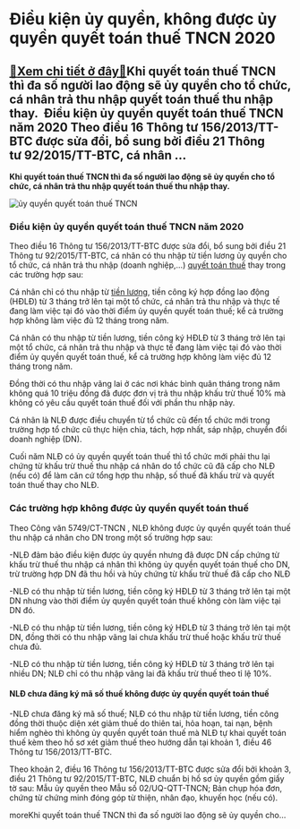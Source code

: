 Điều kiện ủy quyền, không được ủy quyền quyết toán thuế TNCN 2020
=================================================================

[:gift:Xem chi tiết ở đây:gift:](https://hddtvn.com/dieu-kien-uy-quyen-khong-duoc-uy-quyen-quyet-toan-thue-tncn-2020/)Khi quyết toán thuế TNCN thì đa số người lao động sẽ ủy quyền cho tổ chức, cá nhân trả thu nhập quyết toán thuế thu nhập thay.  Điều kiện ủy quyền quyết toán thuế TNCN năm 2020 Theo điều 16 Thông tư 156/2013/TT-BTC được sửa đổi, bổ sung bởi điều 21 Thông tư 92/2015/TT-BTC, cá nhân …
-------------------------------------------------------------------------------------------------------------------------------------------------------------------------------------------------------------------------------------------------------------------------------------------

**Khi quyết toán thuế TNCN thì đa số người lao động sẽ ủy quyền cho tổ chức, cá nhân trả thu nhập quyết toán thuế thu nhập thay.**


![ủy quyền quyết toán thuế TNCN](https://hddtvn.com/wp-content/uploads/2021/01/unnamed-4.png "ủy quyền quyết toán thuế TNCN")


### Điều kiện ủy quyền quyết toán thuế TNCN năm 2020


Theo điều 16 Thông tư 156/2013/TT-BTC được sửa đổi, bổ sung bởi điều 21 Thông tư 92/2015/TT-BTC, cá nhân có thu nhập từ tiền lương ủy quyền cho tổ chức, cá nhân trả thu nhập (doanh nghiệp,…) [quyết toán thuế](#) thay trong các trường hợp sau:


Cá nhân chỉ có thu nhập từ [tiền lương](#), tiền công ký hợp đồng lao động (HĐLĐ) từ 3 tháng trở lên tại một tổ chức, cá nhân trả thu nhập và thực tế đang làm việc tại đó vào thời điểm ủy quyền quyết toán thuế; kể cả trường hợp không làm việc đủ 12 tháng trong năm.


Cá nhân có thu nhập từ tiền lương, tiền công ký HĐLĐ từ 3 tháng trở lên tại một tổ chức, cá nhân trả thu nhập và thực tế đang làm việc tại đó vào thời điểm ủy quyền quyết toán thuế, kể cả trường hợp không làm việc đủ 12 tháng trong năm.


Đồng thời có thu nhập vãng lai ở các nơi khác bình quân tháng trong năm không quá 10 triệu đồng đã được đơn vị trả thu nhập khấu trừ thuế 10% mà không có yêu cầu quyết toán thuế đối với phần thu nhập này.


Cá nhân là NLĐ được điều chuyển từ tổ chức cũ đến tổ chức mới trong trường hợp tổ chức cũ thực hiện chia, tách, hợp nhất, sáp nhập, chuyển đổi doanh nghiệp (DN).


Cuối năm NLĐ có ủy quyền quyết toán thuế thì tổ chức mới phải thu lại chứng từ khấu trừ thuế thu nhập cá nhân do tổ chức cũ đã cấp cho NLĐ (nếu có) để làm căn cứ tổng hợp thu nhập, số thuế đã khấu trừ và quyết toán thuế thay cho NLĐ.


### Các trường hợp không được ủy quyền quyết toán thuế


Theo Công văn 5749/CT-TNCN , NLĐ không được ủy quyền quyết toán thuế thu nhập cá nhân cho DN trong một số trường hợp sau:


-NLĐ đảm bảo điều kiện được ủy quyền nhưng đã được DN cấp chứng từ khấu trừ thuế thu nhập cá nhân thì không ủy quyền quyết toán thuế cho DN, trừ trường hợp DN đã thu hồi và hủy chứng từ khấu trừ thuế đã cấp cho NLĐ


-NLĐ có thu nhập từ tiền lương, tiền công ký HĐLĐ từ 3 tháng trở lên tại một DN nhưng vào thời điểm ủy quyền quyết toán thuế không còn làm việc tại DN đó.


-NLĐ có thu nhập từ tiền lương, tiền công ký HĐLĐ từ 3 tháng trở lên tại một DN, đồng thời có thu nhập vãng lai chưa khấu trừ thuế hoặc khấu trừ thuế chưa đủ.


-NLĐ có thu nhập từ tiền lương, tiền công ký HĐLĐ từ 3 tháng trở lên tại nhiều DN; NLĐ chỉ có thu nhập vãng lai đã khấu trừ thuế theo tỉ lệ 10%.


#### NLĐ chưa đăng ký mã số thuế không được ủy quyền quyết toán thuế


-NLĐ chưa đăng ký mã số thuế; NLĐ có thu nhập từ tiền lương, tiền công đồng thời thuộc diện xét giảm thuế do thiên tai, hỏa hoạn, tai nạn, bệnh hiểm nghèo thì không ủy quyền quyết toán thuế mà NLĐ tự khai quyết toán thuế kèm theo hồ sơ xét giảm thuế theo hướng dẫn tại khoản 1, điều 46 Thông tư 156/2013/TT-BTC.


Theo khoản 2, điều 16 Thông tư 156/2013/TT-BTC được sửa đổi bởi khoản 3, điều 21 Thông tư 92/2015/TT-BTC, NLĐ chuẩn bị hồ sơ ủy quyền gồm giấy tờ sau: Mẫu ủy quyền theo Mẫu số 02/UQ-QTT-TNCN; Bản chụp hóa đơn, chứng từ chứng minh đóng góp từ thiện, nhân đạo, khuyến học (nếu có).



moreKhi quyết toán thuế TNCN thì đa số người lao động sẽ ủy quyền cho…

